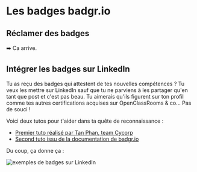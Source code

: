 # Les badges badgr.io

## Réclamer des badges
:arrow_right: Ca arrive.

## Intégrer les badges sur LinkedIn

Tu as reçu des badges qui attestent de tes nouvelles compétences ? Tu veux les mettre sur LinkedIn sauf que tu ne parviens à les partager qu'en tant que post et c'est pas beau. Tu aimerais qu'ils figurent sur ton profil comme tes autres certifications acquises sur OpenClassRooms & co... Pas de souci !

Voici deux tutos pour t'aider dans ta quête de reconnaissance :
- [Premier tuto réalisé par Tan Phan, team Cycorp](https://github.com/TanPhanCy/tutobadge)
- [Second tuto issu de la documentation de badgr.io](https://support.badgr.io/pages/viewpage.action?pageId=4554758)

Du coup, ça donne ça : 

![exemples de badges sur LinkedIn](img/badgesonlinkedin.png)
